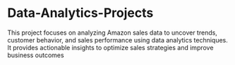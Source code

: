 # Data-Analytics-Projects

This project focuses on analyzing Amazon sales data to uncover trends, customer behavior, and sales performance using data analytics techniques. It provides actionable insights to optimize sales strategies and improve business outcomes
